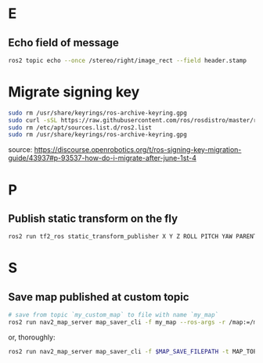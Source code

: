 # E

## Echo field of message

```bash
ros2 topic echo --once /stereo/right/image_rect --field header.stamp
```

# Migrate signing key

```bash
sudo rm /usr/share/keyrings/ros-archive-keyring.gpg
sudo curl -sSL https://raw.githubusercontent.com/ros/rosdistro/master/ros.key -o /usr/share/keyrings/ros-archive-keyring.gpg
sudo rm /etc/apt/sources.list.d/ros2.list 
sudo rm /usr/share/keyrings/ros-archive-keyring.gpg
```

source: https://discourse.openrobotics.org/t/ros-signing-key-migration-guide/43937#p-93537-how-do-i-migrate-after-june-1st-4

# P

## Publish static transform on the fly

```bash
ros2 run tf2_ros static_transform_publisher X Y Z ROLL PITCH YAW PARENT_FRAME CHILD_FRAME
```

# S

## Save map published at custom topic

```bash
# save from topic `my_custom_map` to file with name `my_map`
ros2 run nav2_map_server map_saver_cli -f my_map --ros-args -r /map:=/my_custom_map
```
or, thoroughly:
```bash
ros2 run nav2_map_server map_saver_cli -f $MAP_SAVE_FILEPATH -t MAP_TOPIC_TO_SAVE --occ 0.65 --free 0.196 --ros-args -p map_subscribe_transient_local:=true
```
